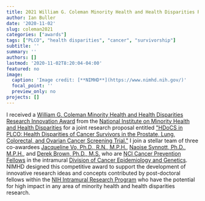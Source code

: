 ```yaml
---
title: 2021 William G. Coleman Minority Health and Health Disparities Research Innovation Award
author: Ian Buller
date: '2020-11-02'
slug: coleman2021
categories: ["awards"]
tags: ["PLCO", "health disparities", "cancer", "survivorship"]
subtitle: ''
summary: ''
authors: []
lastmod: '2020-11-02T8:20:04-04:00'
featured: no
image: 
  caption: 'Image credit: [**NIMHD**](https://www.nimhd.nih.gov/)'
  focal_point: ''
  preview_only: no
projects: []
---
```


I received a [William G. Coleman Minority Health and Health Disparities Research Innovation Award](https://www.nimhd.nih.gov/programs/intramural/research-award/index.html) from the [National Institute on Minority Health and Health Disparities](https://www.nimhd.nih.gov/) for a joint research proposal entitled ["HDoCS in PLCO: Health Disparities of Cancer Survivors in the Prostate, Lung, Colorectal, and Ovarian Cancer Screening Trial."](https://www.nimhd.nih.gov/programs/intramural/research-award/2021-awardees/awardees-group.html) I join a stellar team of three co-awardees [Jacqueline Vo, Ph.D., R.N., M.P.H.](https://dceg.cancer.gov/fellowship-training/fellowship-experience/meet-fellows/reb/vo-jacqueline), [Naoise Synnott, Ph.D., M.P.H.](https://dceg.cancer.gov/fellowship-training/fellowship-experience/meet-fellows/iteb/synnott-naoise), and [Derek Brown, Ph.D., M.S.](https://dceg.cancer.gov/fellowship-training/fellowship-experience/meet-fellows/iteb/brown-derek) who are [NCI Cancer Prevention Fellows](https://cpfp.cancer.gov/) in the intramural [Division of Cancer Epidemiology and Genetics](https://dceg.cancer.gov/). NIMHD designed this competitive award to support the development of innovative research ideas and concepts contributed by post-doctoral fellows within the [NIH Intramural Research Program](https://irp.nih.gov/) who have the potential for high impact in any area of minority health and health disparities research.